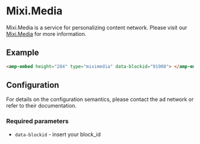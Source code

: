 <!---
Copyright 2018 The AMP HTML Authors. All Rights Reserved.

Licensed under the Apache License, Version 2.0 (the "License");
you may not use this file except in compliance with the License.
You may obtain a copy of the License at

      http://www.apache.org/licenses/LICENSE-2.0

Unless required by applicable law or agreed to in writing, software
distributed under the License is distributed on an "AS-IS" BASIS,
WITHOUT WARRANTIES OR CONDITIONS OF ANY KIND, either express or implied.
See the License for the specific language governing permissions and
limitations under the License.
-->

# Mixi.Media

Mixi.Media is a service for personalizing content network. Please visit our [Mixi.Media](https://Mixi.Media/dashboard) for more information.

## Example

```html
<amp-embed height="284" type="miximedia" data-blockid="91908"> </amp-embed>
```

## Configuration

For details on the configuration semantics, please contact the ad network or refer to their documentation.

### Required parameters

- `data-blockid` - insert your block_id
